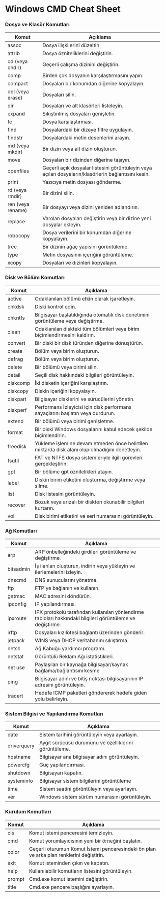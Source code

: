 # Windows CMD Cheat Sheet

### Dosya ve Klasör Komutları
| Komut | Açıklama |
| ------ | ------ |
| assoc             | Dosya ilişkilerini düzeltin. |
| attrib            | Dosya özniteliklerini değiştirin. |
| cd (veya chdir)   | Geçerli çalışma dizinini değiştirin. |
| comp              | Birden çok dosyanın karşılaştırmasını yapın.|
| compact           | Dosyaları bir konumdan diğerine kopyalayın.|
| del (veya erase)  | Dosyaları silin.|
| dir               | Dosyaları ve alt klasörleri listeleyin. |
| expand            | Sıkıştırılmış dosyaları genişletin. |
| fc                | Dosya karşılaştırması. |
| find              | Dosyalardaki bir dizeye filtre uygulayın.|
| findstr           | Dosyalardaki metin desenlerini arayın. |
| md (veya mkdir)   | Bir dizin veya alt dizin oluşturun.|
| move              | Dosyaları bir dizinden diğerine taşıyın.|
| openfiles         | Geçerli açık dosyalar listesini görüntüleyin veya açılan dosyaların/klasörlerin bağlantısını kesin.|
| print             | Yazıcıya metin dosyası gönderme.|
| rd (veya rmdir)   | Bir dizini silin.|
| ren (veya rename) | Bir dosyayı veya dizini yeniden adlandırın.|
| replace           | Varolan dosyaları değiştirin veya bir dizine yeni dosyalar ekleyin. |
| robocopy          | Dosya verilerini bir konumdan diğerine kopyalayın.|
| tree              | Bir dizinin ağaç yapısını görüntüleme. |
| type              | Metin dosyasının içeriğini görüntüleme.|
| xcopy             | Dosyaları ve dizinleri kopyalayın.|

### Disk ve Bölüm Komutları

| Komut | Açıklama |
| ------ | ------ |
| active            | Odaklanılan bölümü etkin olarak işaretleyin. | 
| chkdsk            | Diski kontrol edin. | 
| chkntfs           | Bilgisayar başlatıldığında otomatik disk denetimini görüntüleme veya değiştirme. | 
| clean             | Odaklanılan diskteki tüm bölümleri veya birim biçimlendirmesini kaldırın. | 
| convert           | Bir diski bir disk türünden diğerine dönüştürün. | 
| create            | Bölüm veya birim oluşturun. | 
| defrag            | Bölüm veya birim oluşturun. | 
| delete            | Bir bölümü veya birimi silin. | 
| detail            | Seçili disk hakkındaki bilgileri görüntüleyin. | 
| diskcomp          | İki disketin içeriğini karşılaştırın. | 
| diskcopy          | Diskin içeriğini kopyalayın. | 
| diskpart          | Bilgisayar disklerini ve sürücülerini yönetin. | 
| diskperf          | Performans İzleyicisi için disk performans sayaçlarını başlatın veya durdurun. | 
| extend            | Bir bölümü veya birimi genişletme. | 
| format            | Bir diski Windows dosyalarını kabul edecek şekilde biçimlendirin. | 
| freedisk          | Yükleme işlemine devam etmeden önce belirtilen miktarda disk alanı olup olmadığını denetleyin. | 
| fsutil            | FAT ve NTFS dosya sistemleriyle ilgili görevleri gerçekleştirin. | 
| gpt               | Bir bölüme gpt öznitelikleri atayın. | 
| label             | Diskin birim etiketini oluşturma, değiştirme veya silme. | 
| list              | Disk listesini görüntüleyin. | 
| recover           | Bozuk veya arızalı bir diskten okunabilir bilgileri kurtarın.| 
| vol               | Disk birimi etiketini ve seri numarasını görüntüleyin. | 

### Ağ Komutları

| Komut | Açıklama |
| ------ | ------ |
| arp        | ARP önbelleğindeki girdileri görüntüleme ve değiştirme. | 
| bitsadmin  | İş ilanları oluşturun, indirin veya yükleyin ve ilerlemelerini izleyin. | 
| dnscmd     | DNS sunucularını yönetme. | 
| ftp        | FTP'ye bağlanın ve kullanın. |
| getmac     | MAC adresini döndürün. |
| ipconfig   | 	IP yapılandırması. |
| ipxroute   | 	IPX protokolü tarafından kullanılan yönlendirme tabloları hakkındaki bilgileri görüntüleme ve değiştirme. |
| irftp      | Dosyaları kızılötesi bağlantı üzerinden gönderir. |
| jetpack    | WINS veya DHCP veritabanını sıkıştırma. |
| netsh      | Ağ Kabuğu yardımcı programı. |
| netstat    | Görüntülü Reklam Ağı istatistikleri. |
| net use    | Paylaşılan bir kaynağa bilgisayar/kaynak bağlama/bağlantısını kesme |
| ping       | Bilgisayar adını ve bitiş noktası bilgisayarının IP adresini görüntüleyin. |
| tracert    | Hedefe ICMP paketleri göndererek hedefe giden yolu belirleyin. |

### Sistem Bilgisi ve Yapılandırma Komutları

| Komut | Açıklama |
| ------ | ------ |
| date         | Sistem tarihini görüntüleyin veya ayarlayın. | 
| driverquery  | Aygıt sürücüsü durumunu ve özelliklerini görüntüleme. | 
| hostname     | Bilgisayar ana bilgisayar adını görüntüleyin. | 
| powercfg     | Güç yapılandırması. | 
| shutdown     | Bilgisayarı kapatın. | 
| systeminfo   | Bilgisayar sistem bilgilerini görüntüleme | 
| time         | Sistem saatini görüntüleyin veya ayarlayın. | 
| ver          | Windows sistem sürüm numarasını görüntüleyin. | 

### Kurulum Komutları

| Komut | Açıklama |
| ------ | ------ |
| cls        | Komut istemi penceresini temizleyin. | 
| cmd        | Komut yorumlayıcısının yeni bir örneğini başlatın. | 
| color      | Geçerli oturumun Komut İstemi penceresindeki ön plan ve arka plan renklerini değiştirin. | 
| exit       | Komut isteminden çıkın ve kapatın. | 
| help       | Kullanılabilir komutların listesini görüntüleyin. |
| prompt     | Cmd.exe komut istemini değiştirin. | 
| title      |  Cmd.exe pencere başlığını ayarlayın. | 
